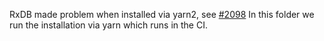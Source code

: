 RxDB made problem when installed via yarn2, see [#2098](https://github.com/pubkey/rxdb/issues/2098)
In this folder we run the installation via yarn which runs in the CI.
